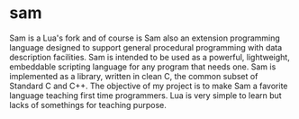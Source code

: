 # sam
Sam is a Lua's fork and of course is Sam also an extension programming language designed to support general procedural programming with data description facilities. Sam is intended to be used as a powerful, lightweight, embeddable scripting language for any program that needs one. Sam is implemented as a library, written in clean C, the common subset of Standard C and C++.
The objective of my project is to make Sam a favorite language teaching first time programmers. Lua is very simple to learn but lacks of somethings for teaching purpose. 
